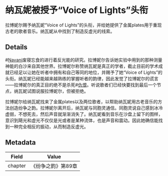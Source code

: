 # 纳瓦妮被授予“Voice of Lights”头衔
拉博妮尔赐予纳瓦妮“Voice of Lights”的头衔，并给她提供了金属plates用于重现古老的歌者音乐。纳瓦妮从中找到了制造反虚光的线索。

## Details
#[Navani](characters/navani)废寝忘食的进行着反光能的研究。拉博妮尔告诉她实验中用到的那种测量神能的白沙来自其他世界。拉博妮尔称赞纳瓦妮是真正的学者，截止目前的学术成就已经足以让她在听者中拥有和自己等同的地位，并赐予了她“Voice of Lights”的头衔。纳瓦妮已经能越来越熟练的掌握听者的韵律，因此发觉了拉博妮尔的谎言——拉博妮尔的真正目的绝不是杀死#[仇恨](characters/odium)。听说歌者们已经快要找到最后一个节点，纳瓦妮试图说服拉博妮尔，但被拒绝。

拉博妮尔给纳瓦妮找来了金属plates以及两位歌者，以帮助纳瓦妮用古老音乐的方法创造纷争之韵。拉博妮尔离开后，纳瓦妮与同胞灵通信。同胞灵说自己感到冰冷虚弱，不想死去，然后声音就渐渐消失了。纳瓦妮看到音乐在沙盘上留下的图样，意识到飓光和虚光不仅仅是光或者是某种流体，也是声音和震动。因此她确信能找到一种完全相反的振动，从而制造反虚光。

## Metadata
| Field | Value |
| ----- | ----- |
| chapter | 《纷争之韵》第89章 |

